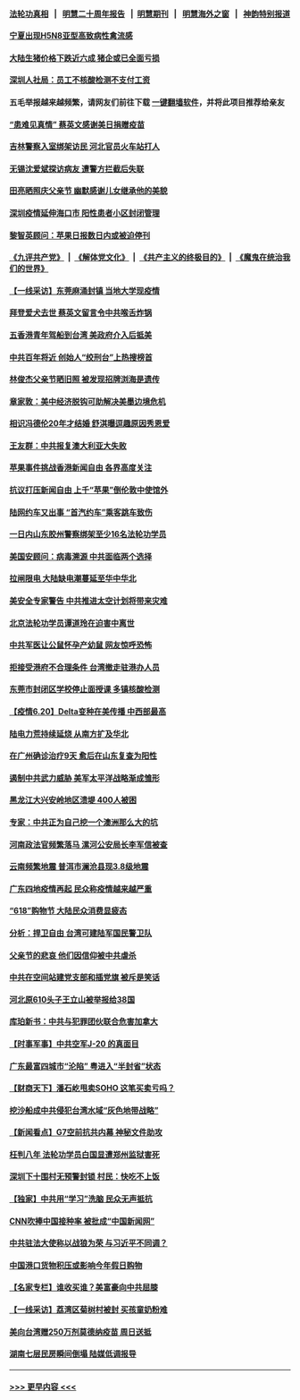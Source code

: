 #### [法轮功真相](https://github.com/gfw-breaker/truth/blob/master/README.md?t=0) &nbsp;&nbsp;|&nbsp;&nbsp; [明慧二十周年报告](https://github.com/gfw-breaker/mh-reports/blob/master/README.md?t=0) &nbsp;&nbsp;|&nbsp;&nbsp;[明慧期刊](https://github.com/gfw-breaker/mh-qikan) &nbsp;&nbsp;|&nbsp;&nbsp; [明慧海外之窗](https://github.com/gfw-breaker/mh-news/blob/master/README.md?t=0) &nbsp;&nbsp;|&nbsp;&nbsp; [神韵特别报道](https://github.com/gfw-breaker/mh-news/blob/master/shenyun.md?t=0)
#### [宁夏出现H5N8亚型高致病性禽流感](../pages/nsc413/n13036009.md?t=06211702) 
#### [大陆生猪价格下跌近六成 猪企或已全面亏损](../pages/nsc413/n13035617.md?t=06211702) 
#### [深圳人社局：员工不核酸检测不支付工资](../pages/nsc413/n13036220.md?t=06211702) 
#### 五毛举报越来越频繁，请网友们前往下载 [一键翻墙软件](https://github.com/gfw-breaker/ssr-accounts)，并将此项目推荐给亲友
#### [“患难见真情” 蔡英文感谢美日捐赠疫苗](../pages/nsc413/n13035915.md?t=06211702) 
#### [吉林警察入室绑架访民 河北官员火车站打人](../pages/nsc413/n13035705.md?t=06211702) 
#### [无锡沈爱斌探访病友 遭警方拦截后失联](../pages/nsc413/n13035936.md?t=06211702) 
#### [田亮晒照庆父亲节 幽默感谢儿女继承他的美貌](../pages/nsc413/n13035598.md?t=06211702) 
#### [深圳疫情延伸海口市 阳性患者小区封闭管理](../pages/nsc413/n13035913.md?t=06211702) 
#### [黎智英顾问：苹果日报数日内或被迫停刊](../pages/nsc413/n13035811.md?t=06211702) 
#### [《九评共产党》](https://github.com/begood0513/9ping.md/blob/master/README.md) &nbsp;|&nbsp; [《解体党文化》](../../../../jtdwh.md/blob/master/README.md)  &nbsp;|&nbsp; [《共产主义的终极目的》](../../../../gczydzjmd.md/blob/master/README.md) &nbsp;|&nbsp; [《魔鬼在统治我们的世界》](../../../../mgztzwmdsj.md/blob/master/README.md) 
#### [【一线采访】东莞麻涌封镇 当地大学现疫情](../pages/nsc413/n13035544.md?t=06211702) 
#### [拜登爱犬去世 蔡英文留言令中共喉舌炸锅](../pages/nsc413/n13035669.md?t=06211702) 
#### [五香港青年驾船到台湾 美政府介入后抵美](../pages/nsc413/n13035671.md?t=06211702) 
#### [中共百年将近 创始人“绞刑台”上热搜榜首](../pages/nsc413/n13035717.md?t=06211702) 
#### [林俊杰父亲节晒旧照 被发现招牌浏海是遗传](../pages/nsc413/n13035474.md?t=06211702) 
#### [章家敦：美中经济脱钩可助解决美墨边境危机](../pages/nsc413/n13020185.md?t=06211702) 
#### [相识冯德伦20年才结婚 舒淇曝逗趣原因秀恩爱](../pages/nsc413/n13035251.md?t=06211702) 
#### [王友群：中共报复澳大利亚大失败](../pages/nsc413/n13035306.md?t=06211702) 
#### [苹果事件挑战香港新闻自由 各界高度关注](../pages/nsc413/n13035369.md?t=06211702) 
#### [抗议打压新闻自由 上千“苹果”倒伦敦中使馆外](../pages/nsc413/n13035444.md?t=06211702) 
#### [陆网约车又出事 “首汽约车”乘客跳车致伤](../pages/nsc413/n13035256.md?t=06211702) 
#### [一日内山东胶州警察绑架至少16名法轮功学员](../pages/nsc413/n13034634.md?t=06211702) 
#### [美国安顾问：病毒溯源 中共面临两个选择](../pages/nsc413/n13035220.md?t=06211702) 
#### [拉闸限电 大陆缺电潮蔓延至华中华北](../pages/nsc413/n13034992.md?t=06211702) 
#### [美安全专家警告 中共推进太空计划将带来灾难](../pages/nsc413/n13034932.md?t=06211702) 
#### [北京法轮功学员谭道玲在迫害中离世](../pages/nsc413/n13033671.md?t=06211702) 
#### [中共军医让公鼠怀孕产幼鼠 网友惊呼恐怖](../pages/nsc413/n13033788.md?t=06211702) 
#### [拒接受港府不合理条件 台湾撤走驻港办人员](../pages/nsc413/n13034908.md?t=06211702) 
#### [东莞市封闭区学校停止面授课 多镇核酸检测](../pages/nsc413/n13034560.md?t=06211702) 
#### [【疫情6.20】Delta变种在美传播 中西部最高](../pages/nsc413/n13034377.md?t=06211702) 
#### [陆电力荒持续延烧 从南方扩及华北](../pages/nsc413/n13034707.md?t=06211702) 
#### [在广州确诊治疗9天 愈后在山东复查为阳性](../pages/nsc413/n13034563.md?t=06211702) 
#### [遏制中共武力威胁 美军太平洋战略渐成雏形](../pages/nsc413/n13033705.md?t=06211702) 
#### [黑龙江大兴安岭地区溃堤 400人被困](../pages/nsc413/n13034409.md?t=06211702) 
#### [专家：中共正为自己挖一个澳洲那么大的坑](../pages/nsc413/n13003730.md?t=06211702) 
#### [河南政法官频繁落马 漯河公安局长李军信被查](../pages/nsc413/n13034351.md?t=06211702) 
#### [云南频繁地震 普洱市澜沧县现3.8级地震](../pages/nsc413/n13034347.md?t=06211702) 
#### [广东四地疫情再起 民众称疫情越来越严重](../pages/nsc413/n13034140.md?t=06211702) 
#### [“618”购物节 大陆民众消费显疲态](../pages/nsc413/n13034139.md?t=06211702) 
#### [分析：捍卫自由 台湾可建陆军国民警卫队](../pages/nsc413/n13014276.md?t=06211702) 
#### [父亲节的悲哀 他们因信仰被中共虐杀](../pages/nsc413/n13031547.md?t=06211702) 
#### [中共在空间站建党支部和插党旗 被斥是笑话](../pages/nsc413/n13033634.md?t=06211702) 
#### [河北原610头子王立山被举报给38国](../pages/nsc413/n13033924.md?t=06211702) 
#### [库珀新书：中共与犯罪团伙联合危害加拿大](../pages/nsc413/n13033846.md?t=06211702) 
#### [【时事军事】中共空军J-20 的真面目](../pages/nsc413/n13033482.md?t=06211702) 
#### [广东最富四城市“沦陷” 粤进入“半封省”状态](../pages/nsc413/n13033792.md?t=06211702) 
#### [【财商天下】潘石屹甩卖SOHO 这笔买卖亏吗？](../pages/nsc413/n13033152.md?t=06211702) 
#### [挖沙船成中共侵犯台湾水域“灰色地带战略”](../pages/nsc413/n13033759.md?t=06211702) 
#### [【新闻看点】G7空前抗共内幕 神秘文件助攻](../pages/nsc413/n13033373.md?t=06211702) 
#### [枉判八年 法轮功学员白国显遭郑州监狱害死](../pages/nsc413/n13033662.md?t=06211702) 
#### [深圳下十围村无预警封锁 村民：快吃不上饭](../pages/nsc413/n13033644.md?t=06211702) 
#### [【独家】中共用“学习”洗脑 民众无声抵抗](../pages/nsc413/n13008518.md?t=06211702) 
#### [CNN吹捧中国接种率 被批成“中国新闻网”](../pages/nsc413/n13033577.md?t=06211702) 
#### [中共驻法大使称以战狼为荣 与习近平不同调？](../pages/nsc413/n13033582.md?t=06211702) 
#### [中国港口货物积压或影响今年假日购物](../pages/nsc413/n13033563.md?t=06211702) 
#### [【名家专栏】谁收买谁？美富豪向中共屈膝](../pages/nsc413/n13033249.md?t=06211702) 
#### [【一线采访】荔湾区菊树村被封 买孩童奶粉难](../pages/nsc413/n13033487.md?t=06211702) 
#### [美向台湾赠250万剂莫德纳疫苗 周日送抵](../pages/nsc413/n13033241.md?t=06211702) 
#### [湖南七层民房瞬间倒塌 陆媒低调报导](../pages/nsc413/n13033444.md?t=06211702) 

----
#### [ >>> 更早内容 <<< ](../indexes/nsc413-earlier.md)

